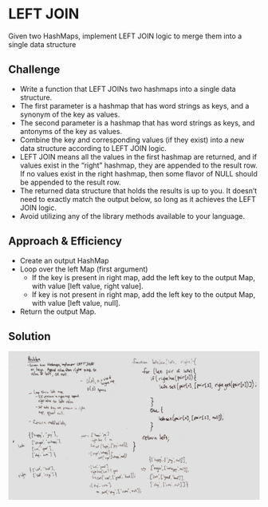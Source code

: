 # LEFT JOIN

Given two HashMaps, implement LEFT JOIN logic to merge them into a single data structure

## Challenge

- Write a function that LEFT JOINs two hashmaps into a single data structure.
- The first parameter is a hashmap that has word strings as keys, and a synonym of the key as values.
- The second parameter is a hashmap that has word strings as keys, and antonyms of the key as values.
- Combine the key and corresponding values (if they exist) into a new data structure according to LEFT JOIN logic.
- LEFT JOIN means all the values in the first hashmap are returned, and if values exist in the “right” hashmap, they are appended to the result row. If no values exist in the right hashmap, then some flavor of NULL should be appended to the result row.
- The returned data structure that holds the results is up to you. It doesn’t need to exactly match the output below, so long as it achieves the LEFT JOIN logic.
- Avoid utilizing any of the library methods available to your language.

## Approach & Efficiency

- Create an output HashMap
- Loop over the left Map (first argument)
  - If the key is present in right map, add the left key to the output Map, with value [left value, right value].
  - If key is not present in right map, add the left key to the output Map, with value [left value, null].
- Return the output Map.

## Solution

![Embedded whiteboard picture](./assets/left-join.jpg)
